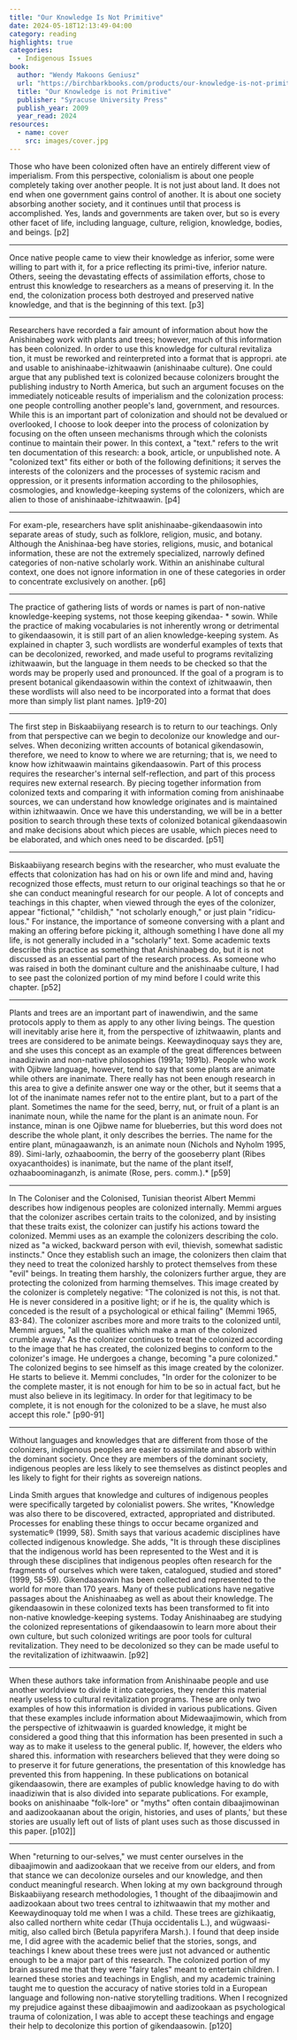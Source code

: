 ```yaml
---
title: "Our Knowledge Is Not Primitive"
date: 2024-05-18T12:13:49-04:00
category: reading
highlights: true
categories:
  - Indigenous Issues
book:
  author: "Wendy Makoons Geniusz"
  url: "https://birchbarkbooks.com/products/our-knowledge-is-not-primitive"
  title: "Our Knowledge is not Primitive"
  publisher: "Syracuse University Press"
  publish_year: 2009
  year_read: 2024
resources:
  - name: cover
    src: images/cover.jpg
---
```


Those who have been colonized often have an entirely different view of imperialism. From this perspective, colonialism is about one people completely taking over another people. It is not just about land. It does not end when one government gains control of another. It is about one society absorbing another society, and it continues until that process is accomplished. Yes, lands and governments are taken over, but so is every other facet of life, including language, culture, religion, knowledge, bodies, and beings. [p2]

---

Once native people came to view their knowledge as inferior, some were willing to part with it, for a price reflecting its primi-tive, inferior nature. Others, seeing the devastating effects of assimilation efforts, chose to entrust this knowledge to researchers as a means of preserving it. In the end, the colonization process both destroyed and preserved native knowledge, and that is the beginning of this text. [p3]

----

Researchers have recorded a fair amount of information about how the Anishinabeg work with plants and trees; however, much of this information has been colonized. In order to use this knowledge for cultural revitaliza tion, it must be reworked and reinterpreted into a format that is appropri. ate and usable to anishinaabe-izhitwaawin (anishinaabe culture). One could argue that any published text is colonized because colonizers brought the publishing industry to North America, but such an argument focuses on the immediately noticeable results of imperialism and the colonization process: one people controlling another people's land, government, and resources. While this is an important part of colonization and should not be devalued or overlooked, I choose to look deeper into the process of colonization by focusing on the often unseen mechanisms through which the colonists continue to maintain their power. In this context, a "text." refers to the writ ten documentation of this research: a book, article, or unpublished note. A "colonized text" fits either or both of the following definitions; it serves the interests of the colonizers and the processes of systemic racism and oppression, or it presents information according to the philosophies, cosmologies, and knowledge-keeping systems of the colonizers, which are alien to those of anishinaabe-izhitwaawin. [p4]

----

For exam-ple, researchers have split anishinaabe-gikendaasowin into separate areas of study, such as folklore, religion, music, and botany. Although the Anishinaa-beg have stories, religions, music, and botanical information, these are not the extremely specialized, narrowly defined categories of non-native scholarly work. Within an anishinabe cultural context, one does not ignore information in one of these categories in order to concentrate exclusively on another. [p6]

----

The practice of gathering lists of words or names is part of non-native knowledge-keeping systems, not those keeping gikendaa- * sowin. While the practice of making vocabularies is not inherently wrong or detrimental to gikendaasowin, it is still part of an alien knowledge-keeping system. As explained in chapter 3, such wordlists are wonderful examples of texts that can be decolonized, reworked, and made useful to programs revitalizing izhitwaawin, but the language in them needs to be checked so that the words may be properly used and pronounced. If the goal of a program is to present botanical gikendaasowin within the context of izhitwaawin, then these wordlists will also need to be incorporated into a format that does more than simply list plant names. ]p19-20]

----

The first step in Biskaabiiyang research is to return to our teachings. Only from that perspective can we begin to decolonize our knowledge and our-selves. When deconizing written accounts of botanical gikendasowin, therefore, we need to know to where we are returning; that is, we need to know how izhitwaawin maintains gikendaasowin. Part of this process requires the researcher's internal self-reflection, and part of this process requires new external research. By piecing together information from colonized texts and comparing it with information coming from anishinaabe sources, we can understand how knowledge originates and is maintained within izhitwaawin. Once we have this understanding, we will be in a better position to search through these texts of colonized botanical gikendaasowin and make decisions about which pieces are usable, which pieces need to be elaborated, and which ones need to be discarded. [p51]

----

Biskaabiiyang research begins with the researcher, who must evaluate the effects that colonization has had on his or own life and mind and, having recognized those effects, must return to our original teachings so that he or she can conduct meaningful research for our people. A lot of concepts and teachings in this chapter, when viewed through the eyes of the colonizer, appear "fictional," "childish," "not scholarly enough," or just plain "ridicu-lous." For instance, the importance of someone conversing with a plant and making an offering before picking it, although something I have done all my life, is not generally included in a "scholarly" text. Some academic texts describe this practice as something that Anishinaabeg do, but it is not discussed as an essential part of the research process. As someone who was raised in both the dominant culture and the anishinaabe culture, I had to see past the colonized portion of my mind before I could write this chapter. [p52]

----

Plants and trees are an important part of inawendiwin, and the same protocols apply to them as apply to any other living beings. The question will inevitably arise here it, from the perspective of izhitwaawin, plants and trees are considered to be animate beings. Keewaydinoquay says they are, and she uses this concept as an example of the great differences between inaadiziwin and non-native philosophies (1991a; 1991b). People who work with Ojibwe language, however, tend to say that some plants are animate while others are inanimate. There really has not been enough research in this area to give a definite answer one way or the other, but it seems that a lot of the inanimate names refer not to the entire plant, but to a part of the plant. Sometimes the name for the seed, berry, nut, or fruit of a plant is an inanimate noun, while the name for the plant is an animate noun. For instance, minan is one Ojibwe name for blueberries, but this word does not describe the whole plant, it only describes the berries. The name for the entire plant, münagaawanzh, is an animate noun (Nichols and Nyholm 1995, 89). Simi-larly, ozhaaboomin, the berry of the gooseberry plant (Ribes oxyacanthoides) is inanimate, but the name of the plant itself, ozhaaboominaganzh, is animate (Rose, pers. comm.).* [p59]

----

In The Coloniser and the Colonised, Tunisian theorist Albert Memmi describes how indigenous peoples are colonized internally. Memmi argues that the colonizer ascribes certain traits to the colonized, and by insisting that these traits exist, the colonizer can justify his actions toward the colonized. Memmi uses as an example the colonizers describing the colo. nized as "a wicked, backward person with evil, thievish, somewhat sadistic instincts." Once they establish such an image, the colonizers then claim that they need to treat the colonized harshly to protect themselves from these "evil" beings. In treating them harshly, the colonizers further argue, they are protecting the colonized from harming themselves. This image created by the colonizer is completely negative: "The colonized is not this, is not that. He is never considered in a positive light; or if he is, the quality which is conceded is the result of a psychological or ethical failing" (Memmi 1965, 83-84). The colonizer ascribes more and more traits to the colonized until, Memmi argues, "all the qualities which make a man of the colonized crumble away." As the colonizer continues to treat the colonized according to the image that he has created, the colonized begins to conform to the colonizer's image. He undergoes a change, becoming "a pure colonized." The colonized begins to see himself as this image created by the colonizer. He starts to believe it. Memmi concludes, "In order for the colonizer to be the complete master, it is not enough for him to be so in actual fact, but he must also believe in its legitimacy. In order for that legitimacy to be complete, it is not enough for the colonized to be a slave, he must also accept this role." [p90-91]

----

Without languages and knowledges that are different from those of the colonizers, indigenous peoples are easier to assimilate and absorb within the dominant society. Once they are members of the dominant society, indigenous peoples are less likely to see themselves as distinct peoples and les likely to fight for their rights as sovereign nations.

Linda Smith argues that knowledge and cultures of indigenous peoples were specifically targeted by colonialist powers. She writes, "Knowledge was also there to be discovered, extracted, appropriated and distributed. Processes for enabling these things to occur became organized and systematic® (1999, 58). Smith says that various academic disciplines have collected indigenous knowledge. She adds, "It is through these disciplines that the indigenous world has been represented to the West and it is through these disciplines that indigenous peoples often research for the fragments of ourselves which were taken, catalogued, studied and stored" (1999, 58-59). Gikendaasowin has been collected and represented to the world for more than 170 years. Many of these publications have negative passages about the Anishinaabeg as well as about their knowledge. The gikendaasowin in these colonized texts has been transformed to fit into non-native knowledge-keeping systems. Today Anishinaabeg are studying the colonized representations of gikendaasowin to learn more about their own culture, but such colonized writings are poor tools for cultural revitalization. They need to be decolonized so they can be made useful to the revitalization of izhitwaawin. [p92]

----

When these authors take information from Anishinaabe people and use another worldview to divide it into categories, they render this material nearly useless to cultural revitalization programs. These are only two examples of how this information is divided in various publications. Given that these examples include information about Midewaajimowin, which from the perspective of izhitwaawin is guarded knowledge, it might be considered a good thing that this information has been presented in such a way as to make it useless to the general public. If, however, the elders who shared this. information with researchers believed that they were doing so to preserve it for future generations, the presentation of this knowledge has prevented this from happening. In these publications on botanical gikendaasowin, there are examples of public knowledge having to do with inaadiziwin that is also divided into separate publications. For example, books on anishinaabe "folk-lore" or "myths" often contain dibaajimowinan and aadizookaanan about the origin, histories, and uses of plants,' but these stories are usually left out of lists of plant uses such as those discussed in this paper. [p102]]

----

When "returning to our-selves," we must center ourselves in the dibaajimowin and aadizookaan that we receive from our elders, and from that stance we can decolonize ourseles and our knowledge, and then conduct meaningful research. When loking at my own background through Biskaabiiyang research methodologies, 1 thought of the dibaajimowin and aadizookaan about two trees central to izhitwaawin that my mother and Keewaydinoquay told me when I was a child. These trees are gizhikaatig, also called northern white cedar (Thuja occidentalis L.), and wügwaasi-mitig, also called birch (Betula papyrifera Marsh.). I found that deep inside me, I did agree with the academic belief that the stories, songs, and teachings I knew about these trees were just not advanced or authentic enough to be a major part of this research. The colonized portion of my brain assured me that they were "fairy tales" meant to entertain children. I learned these stories and teachings in English, and my academic training taught me to question the accuracy of native stories told in a European language and following non-native storytelling traditions. When I recognized my prejudice against these dibaajimowin and aadizookaan as psychological trauma of colonization, I was able to accept these teachings and engage their help to decolonize this portion of gikendaasowin. [p120]


